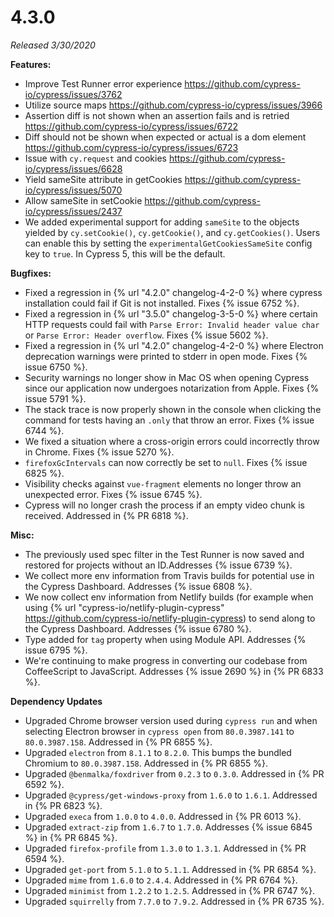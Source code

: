 # 4.3.0

*Released 3/30/2020*

**Features:**

- Improve Test Runner error experience https://github.com/cypress-io/cypress/issues/3762
- Utilize source maps https://github.com/cypress-io/cypress/issues/3966
- Assertion diff is not shown when an assertion fails and is retried https://github.com/cypress-io/cypress/issues/6722
- Diff should not be shown when expected or actual is a dom element https://github.com/cypress-io/cypress/issues/6723
- Issue with `cy.request` and cookies https://github.com/cypress-io/cypress/issues/6628
- Yield sameSite attribute in getCookies https://github.com/cypress-io/cypress/issues/5070
- Allow sameSite in setCookie https://github.com/cypress-io/cypress/issues/2437
- We added experimental support for adding `sameSite` to the objects yielded by `cy.setCookie()`, `cy.getCookie()`, and `cy.getCookies()`. Users can enable this by setting the `experimentalGetCookiesSameSite` config key to `true`. In Cypress 5, this will be the default.

**Bugfixes:**

- Fixed a regression in {% url "4.2.0" changelog-4-2-0 %} where cypress installation could fail if Git is not installed. Fixes {% issue 6752 %}.
- Fixed a regression in {% url "3.5.0" changelog-3-5-0 %} where certain HTTP requests could fail with `Parse Error: Invalid header value char` or `Parse Error: Header overflow`. Fixes {% issue 5602 %}.
- Fixed a regression in {% url "4.2.0" changelog-4-2-0 %} where Electron deprecation warnings were printed to stderr in open mode. Fixes {% issue 6750 %}.
- Security warnings no longer show in Mac OS when opening Cypress since our application now undergoes notarization from Apple. Fixes {% issue 5791 %}.
- The stack trace is now properly shown in the console when clicking the command for tests having an `.only` that throw an error. Fixes {% issue 6744 %}.
- We fixed a situation where a cross-origin errors could incorrectly throw in Chrome. Fixes {% issue 5270 %}.
- `firefoxGcIntervals` can now correctly be set to `null`. Fixes {% issue 6825 %}.
- Visibility checks against `vue-fragment` elements no longer throw an unexpected error. Fixes {% issue 6745 %}.
- Cypress will no longer crash the process if an empty video chunk is received. Addressed in {% PR 6818 %}.

**Misc:**

- The previously used spec filter in the Test Runner is now saved and restored for projects without an ID.Addresses {% issue 6739 %}.
- We collect more env information from Travis builds for potential use in the Cypress Dashboard. Addresses {% issue 6808 %}.
- We now collect env information from Netlify builds (for example when using {% url "cypress-io/netlify-plugin-cypress" https://github.com/cypress-io/netlify-plugin-cypress) to send along to the Cypress Dashboard. Addresses {% issue 6780 %}.
- Type added for `tag` property when using Module API. Addresses {% issue 6795 %}.
- We're continuing to make progress in converting our codebase from CoffeeScript to JavaScript. Addresses {% issue 2690 %} in {% PR 6833 %}.

**Dependency Updates**

- Upgraded Chrome browser version used during `cypress run` and when selecting Electron browser in `cypress open` from `80.0.3987.141` to `80.0.3987.158`. Addressed in {% PR 6855 %}.
- Upgraded `electron` from `8.1.1` to `8.2.0`. This bumps the bundled Chromium to `80.0.3987.158`. Addressed in {% PR 6855 %}.
- Upgraded `@benmalka/foxdriver` from `0.2.3` to `0.3.0`. Addressed in {% PR 6592 %}.
- Upgraded `@cypress/get-windows-proxy` from `1.6.0` to `1.6.1`. Addressed in {% PR 6823 %}.
- Upgraded `execa` from `1.0.0` to `4.0.0`. Addressed in {% PR 6013 %}.
- Upgraded `extract-zip` from `1.6.7` to `1.7.0`. Addresses {% issue 6845 %} in {% PR 6845 %}.
- Upgraded `firefox-profile` from `1.3.0` to `1.3.1`. Addressed in {% PR 6594 %}.
- Upgraded `get-port` from `5.1.0` to `5.1.1`. Addressed in {% PR 6854 %}.
- Upgraded `mime` from `1.6.0` to `2.4.4`. Addressed in {% PR 6764 %}.
- Upgraded `minimist` from `1.2.2` to `1.2.5`. Addressed in {% PR 6747 %}.
- Upgraded `squirrelly` from `7.7.0` to `7.9.2`. Addressed in {% PR 6735 %}.
